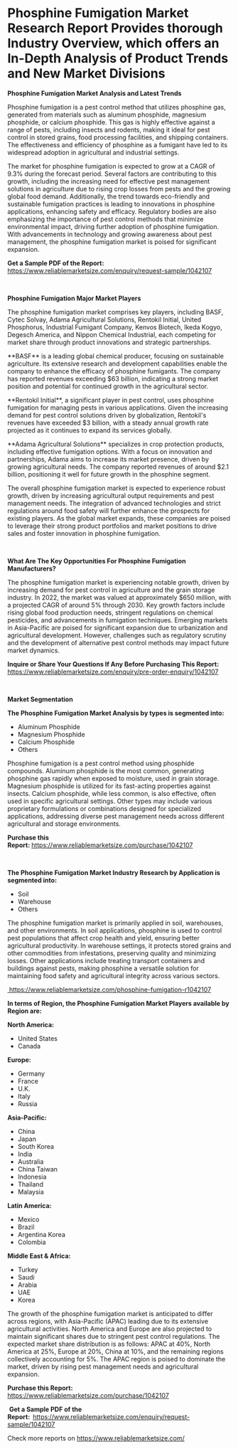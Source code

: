 <p><h1>Phosphine Fumigation Market Research Report Provides thorough Industry Overview, which offers an In-Depth Analysis of Product Trends and New Market Divisions</h1></p><p><strong>Phosphine Fumigation Market Analysis and Latest Trends</strong></p>
<p><p>Phosphine fumigation is a pest control method that utilizes phosphine gas, generated from materials such as aluminum phosphide, magnesium phosphide, or calcium phosphide. This gas is highly effective against a range of pests, including insects and rodents, making it ideal for pest control in stored grains, food processing facilities, and shipping containers. The effectiveness and efficiency of phosphine as a fumigant have led to its widespread adoption in agricultural and industrial settings.</p><p>The market for phosphine fumigation is expected to grow at a CAGR of 9.3% during the forecast period. Several factors are contributing to this growth, including the increasing need for effective pest management solutions in agriculture due to rising crop losses from pests and the growing global food demand. Additionally, the trend towards eco-friendly and sustainable fumigation practices is leading to innovations in phosphine applications, enhancing safety and efficacy. Regulatory bodies are also emphasizing the importance of pest control methods that minimize environmental impact, driving further adoption of phosphine fumigation. With advancements in technology and growing awareness about pest management, the phosphine fumigation market is poised for significant expansion.</p></p>
<p><strong>Get a Sample PDF of the Report:&nbsp;</strong> <a href="https://www.reliablemarketsize.com/enquiry/request-sample/1042107?utm_campaign=2274&utm_medium=2&utm_source=Github&utm_content=ia&utm_term=30012025&utm_id=phosphine-fumigation">https://www.reliablemarketsize.com/enquiry/request-sample/1042107</a></p>
<p>&nbsp;</p>
<p><strong>Phosphine Fumigation Major Market Players</strong></p>
<p><p>The phosphine fumigation market comprises key players, including BASF, Cytec Solvay, Adama Agricultural Solutions, Rentokil Initial, United Phosphorus, Industrial Fumigant Company, Kenvos Biotech, Ikeda Kogyo, Degesch America, and Nippon Chemical Industrial, each competing for market share through product innovations and strategic partnerships.</p><p>**BASF** is a leading global chemical producer, focusing on sustainable agriculture. Its extensive research and development capabilities enable the company to enhance the efficacy of phosphine fumigants. The company has reported revenues exceeding $63 billion, indicating a strong market position and potential for continued growth in the agricultural sector.</p><p>**Rentokil Initial**, a significant player in pest control, uses phosphine fumigation for managing pests in various applications. Given the increasing demand for pest control solutions driven by globalization, Rentokil's revenues have exceeded $3 billion, with a steady annual growth rate projected as it continues to expand its services globally.</p><p>**Adama Agricultural Solutions** specializes in crop protection products, including effective fumigation options. With a focus on innovation and partnerships, Adama aims to increase its market presence, driven by growing agricultural needs. The company reported revenues of around $2.1 billion, positioning it well for future growth in the phosphine segment.</p><p>The overall phosphine fumigation market is expected to experience robust growth, driven by increasing agricultural output requirements and pest management needs. The integration of advanced technologies and strict regulations around food safety will further enhance the prospects for existing players. As the global market expands, these companies are poised to leverage their strong product portfolios and market positions to drive sales and foster innovation in phosphine fumigation.</p></p>
<p>&nbsp;</p>
<p><strong>What Are The Key Opportunities For Phosphine Fumigation Manufacturers?</strong></p>
<p><p>The phosphine fumigation market is experiencing notable growth, driven by increasing demand for pest control in agriculture and the grain storage industry. In 2022, the market was valued at approximately $650 million, with a projected CAGR of around 5% through 2030. Key growth factors include rising global food production needs, stringent regulations on chemical pesticides, and advancements in fumigation techniques. Emerging markets in Asia-Pacific are poised for significant expansion due to urbanization and agricultural development. However, challenges such as regulatory scrutiny and the development of alternative pest control methods may impact future market dynamics.</p></p>
<p><strong>Inquire or Share Your Questions If Any Before Purchasing This Report:</strong> <a href="https://www.reliablemarketsize.com/enquiry/pre-order-enquiry/1042107?utm_campaign=2274&utm_medium=2&utm_source=Github&utm_content=ia&utm_term=30012025&utm_id=phosphine-fumigation">https://www.reliablemarketsize.com/enquiry/pre-order-enquiry/1042107</a></p>
<p>&nbsp;</p>
<p><strong>Market Segmentation</strong></p>
<p><strong>The Phosphine Fumigation Market Analysis by types is segmented into:</strong></p>
<p><ul><li>Aluminum Phosphide</li><li>Magnesium Phosphide</li><li>Calcium Phosphide</li><li>Others</li></ul></p>
<p><p>Phosphine fumigation is a pest control method using phosphide compounds. Aluminum phosphide is the most common, generating phosphine gas rapidly when exposed to moisture, used in grain storage. Magnesium phosphide is utilized for its fast-acting properties against insects. Calcium phosphide, while less common, is also effective, often used in specific agricultural settings. Other types may include various proprietary formulations or combinations designed for specialized applications, addressing diverse pest management needs across different agricultural and storage environments.</p></p>
<p><strong>Purchase this Report:&nbsp;</strong><a href="https://www.reliablemarketsize.com/purchase/1042107?utm_campaign=2274&utm_medium=2&utm_source=Github&utm_content=ia&utm_term=30012025&utm_id=phosphine-fumigation">https://www.reliablemarketsize.com/purchase/1042107</a></p>
<p>&nbsp;</p>
<p><strong>The Phosphine Fumigation Market Industry Research by Application is segmented into:</strong></p>
<p><ul><li>Soil</li><li>Warehouse</li><li>Others</li></ul></p>
<p><p>The phosphine fumigation market is primarily applied in soil, warehouses, and other environments. In soil applications, phosphine is used to control pest populations that affect crop health and yield, ensuring better agricultural productivity. In warehouse settings, it protects stored grains and other commodities from infestations, preserving quality and minimizing losses. Other applications include treating transport containers and buildings against pests, making phosphine a versatile solution for maintaining food safety and agricultural integrity across various sectors.</p></p>
<p><a href="https://www.reliablemarketsize.com/phosphine-fumigation-r1042107?utm_campaign=2274&utm_medium=2&utm_source=Github&utm_content=ia&utm_term=30012025&utm_id=phosphine-fumigation">&nbsp;https://www.reliablemarketsize.com/phosphine-fumigation-r1042107</a></p>
<p><strong>In terms of Region, the Phosphine Fumigation Market Players available by Region are:</strong></p>
<p>
    <p> <strong> North America: </strong>
        <ul>
            <li>United States</li>
            <li>Canada</li>
        </ul>
        </p> 
    <p> <strong> Europe: </strong>
        <ul>
            <li>Germany</li>
            <li>France</li>
            <li>U.K.</li>
            <li>Italy</li>
            <li>Russia</li>
        </ul>
        </p> 
    <p> <strong> Asia-Pacific: </strong>
        <ul>
            <li>China</li>
            <li>Japan</li>
            <li>South Korea</li>
            <li>India</li>
            <li>Australia</li>
            <li>China Taiwan</li>
            <li>Indonesia</li>
            <li>Thailand</li>
            <li>Malaysia</li>
        </ul>
        </p> 
    <p> <strong> Latin America: </strong>
        <ul>
            <li>Mexico</li>
            <li>Brazil</li>
            <li>Argentina Korea</li>
            <li>Colombia</li>
        </ul>
        </p> 
    <p> <strong> Middle East & Africa: </strong>
        <ul>
            <li>Turkey</li>
            <li>Saudi</li>
            <li>Arabia</li>
            <li>UAE</li>
            <li>Korea</li>
        </ul>
    </p>
    </p>
<p><p>The growth of the phosphine fumigation market is anticipated to differ across regions, with Asia-Pacific (APAC) leading due to its extensive agricultural activities. North America and Europe are also projected to maintain significant shares due to stringent pest control regulations. The expected market share distribution is as follows: APAC at 40%, North America at 25%, Europe at 20%, China at 10%, and the remaining regions collectively accounting for 5%. The APAC region is poised to dominate the market, driven by rising pest management needs and agricultural expansion.</p></p>
<p><strong>Purchase this Report: </strong><a href="https://www.reliablemarketsize.com/purchase/1042107?utm_campaign=2274&utm_medium=2&utm_source=Github&utm_content=ia&utm_term=30012025&utm_id=phosphine-fumigation">https://www.reliablemarketsize.com/purchase/1042107</a></p>
<p>&nbsp;<strong>Get a Sample PDF of the Report:&nbsp;&nbsp;</strong><a href="https://www.reliablemarketsize.com/enquiry/request-sample/1042107?utm_campaign=2274&utm_medium=2&utm_source=Github&utm_content=ia&utm_term=30012025&utm_id=phosphine-fumigation">https://www.reliablemarketsize.com/enquiry/request-sample/1042107</a></p>
<p><strong></strong></p>
<p>Check more reports on <a href="https://www.reliablemarketsize.com/?utm_campaign=2274&utm_medium=2&utm_source=Github&utm_content=ia&utm_term=30012025&utm_id=phosphine-fumigation">https://www.reliablemarketsize.com/</a></p>